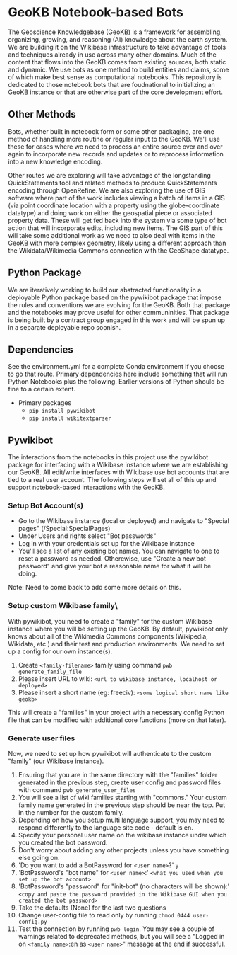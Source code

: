# GeoKB Notebook-based Bots
The Geoscience Knowledgebase (GeoKB) is a framework for assembling, organizing, growing, and reasoning (AI) knowledge about the earth system. We are building it on the Wikibase infrastructure to take advantage of tools and techniques already in use across many other domains. Much of the content that flows into the GeoKB comes from existing sources, both static and dynamic. We use bots as one method to build entities and claims, some of which make best sense as computational notebooks. This repository is dedicated to those notebook bots that are foudnational to initializing an GeoKB instance or that are otherwise part of the core development effort.

## Other Methods
Bots, whether built in notebook form or some other packaging, are one method of handling more routine or regular input to the GeoKB. We'll use these for cases where we need to process an entire source over and over again to incorporate new records and updates or to reprocess information into a new knowledge encoding.

Other routes we are exploring will take advantage of the longstanding QuickStatements tool and related methods to produce QuickStatements encoding through OpenRefine. We are also exploring the use of GIS software where part of the work includes viewing a batch of items in a GIS (via point coordinate location with a property using the globe-coordinate datatype) and doing work on either the geospatial piece or associated property data. These will get fed back into the system via some type of bot action that will incorporate edits, including new items. The GIS part of this will take some additional work as we need to also deal with items in the GeoKB with more complex geometry, likely using a different approach than the Wikidata/Wikimedia Commons connection with the GeoShape datatype.

## Python Package
We are iteratively working to build our abstracted functionality in a deployable Python package based on the pywikibot package that impose the rules and conventions we are evolving for the GeoKB. Both that package and the notebooks may prove useful for other communinities. That package is being built by a contract group engaged in this work and will be spun up in a separate deployable repo soonish.

## Dependencies
See the environment.yml for a complete Conda environment if you choose to go that route. Primary dependencies here include something that will run Python Notebooks plus the following. Earlier versions of Python should be fine to a certain extent.

* Primary packages
    - `pip install pywikibot`
    - `pip install wikitextparser`

## Pywikibot
The interactions from the notebooks in this project use the pywikibot package for interfacing with a Wikibase instance where we are establishing our GeoKB. All edit/write interfaces with Wikibase use bot accounts that are tied to a real user account. The following steps will set all of this up and support notebook-based interactions with the GeoKB.

### Setup Bot Account(s)
* Go to the Wikibase instance (local or deployed) and navigate to "Special pages" (/Special:SpecialPages)
* Under Users and rights select "Bot passwords"
* Log in with your credentials set up for the Wikibase instance
* You'll see a list of any existing bot names. You can navigate to one to reset a password as needed. Otherewise, use "Create a new bot password" and give your bot a reasonable name for what it will be doing.

Note: Need to come back to add some more details on this.

### Setup custom Wikibase family\
With pywikibot, you need to create a "family" for the custom Wikibase instance where you will be setting up the GeoKB. By default, pywikibot only knows about all of the Wikimedia Commons components (Wikipedia, Wikidata, etc.) and their test and production environments. We need to set up a config for our own instance(s).

1. Create `<family-filename>` family using command `pwb generate_family_file`
2. Please insert URL to wiki: `<url to wikibase instance, localhost or deployed>` 
3. Please insert a short name (eg: freeciv): `<some logical short name like geokb>`

This will create a "families" in your project with a necessary config Python file that can be modified with additional core functions (more on that later).

### Generate user files
Now, we need to set up how pywikibot will authenticate to the custom "family" (our Wikibase instance).

1. Ensuring that you are in the same directory with the "families" folder generated in the previous step, create user config and password files with command `pwb generate_user_files`
2. You will see a list of wiki families starting with "commons." Your custom family name generated in the previous step should be near the top. Put in the number for the custom family.
3. Depending on how you setup multi language support, you may need to respond differently to the language site code - default is en.
4. Specify your personal user name on the wikibase instance under which you created the bot password.
5. Don't worry about adding any other projects unless you have something else going on.
6. 'Do you want to add a BotPassword for `<user name>`?' `y`
7. 'BotPassword's "bot name" for `<user name>`:' `<what you used when you set up the bot account>`
8. 'BotPassword's "password" for "init-bot" (no characters will be shown):' `<copy and paste the password provided in the Wikibase GUI when you created the bot password>`
9. Take the defaults (None) for the last two questions
10. Change user-config file to read only by running `chmod 0444 user-config.py`
11. Test the connection by running `pwb login`. You may see a couple of warnings related to deprecated methods, but you will see a "Logged in on `<family name>`:en as `<user name>`" message at the end if successful.


